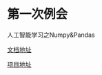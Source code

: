 # 第一次例会
人工智能学习之Numpy&Pandas

[文档地址](https://we-young.feishu.cn/docx/H6MidGiU8ooMUqxY9SGcKMtSnJc)

[项目地址](https://www.kaggle.com/code/freak360/nlp-sentiment-analysis-sephora-reviews#Model-Building)
